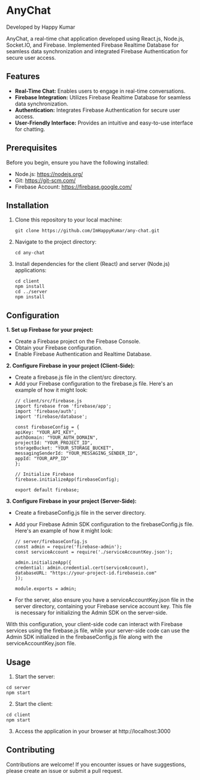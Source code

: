 # AnyChat

Developed by Happy Kumar

AnyChat, a real-time chat application developed using React.js, Node.js, Socket.IO, and Firebase. Implemented Firebase Realtime Database for seamless data synchronization and integrated Firebase Authentication for secure user access.

## Features
- **Real-Time Chat:** Enables users to engage in real-time conversations.
- **Firebase Integration:** Utilizes Firebase Realtime Database for seamless data synchronization.
- **Authentication:** Integrates Firebase Authentication for secure user access.
- **User-Friendly Interface:** Provides an intuitive and easy-to-use interface for chatting.

## Prerequisites
Before you begin, ensure you have the following installed:
- Node.js: https://nodejs.org/
- Git: https://git-scm.com/
- Firebase Account: https://firebase.google.com/

## Installation
1. Clone this repository to your local machine:
    ```
    git clone https://github.com/ImHappyKumar/any-chat.git
    ```
2. Navigate to the project directory:
    ```
    cd any-chat
    ```
3. Install dependencies for the client (React) and server (Node.js) applications:
    ```
    cd client
    npm install
    cd ../server
    npm install
    ```

## Configuration
**1. Set up Firebase for your project:**
- Create a Firebase project on the Firebase Console.
- Obtain your Firebase configuration.
- Enable Firebase Authentication and Realtime Database.

**2. Configure Firebase in your project (Client-Side):**
- Create a firebase.js file in the client/src directory.
- Add your Firebase configuration to the firebase.js file. Here's an example of how it might look:
  ```
  // client/src/firebase.js
  import firebase from 'firebase/app';
  import 'firebase/auth';
  import 'firebase/database';

  const firebaseConfig = {
  apiKey: "YOUR_API_KEY",
  authDomain: "YOUR_AUTH_DOMAIN",
  projectId: "YOUR_PROJECT_ID",
  storageBucket: "YOUR_STORAGE_BUCKET",
  messagingSenderId: "YOUR_MESSAGING_SENDER_ID",
  appId: "YOUR_APP_ID"
  };

  // Initialize Firebase
  firebase.initializeApp(firebaseConfig);

  export default firebase;
  ```

**3. Configure Firebase in your project (Server-Side):**
- Create a firebaseConfig.js file in the server directory.
- Add your Firebase Admin SDK configuration to the firebaseConfig.js file. Here's an example of how it might look:
  ```
  // server/firebaseConfig.js
  const admin = require('firebase-admin');
  const serviceAccount = require('./serviceAccountKey.json');

  admin.initializeApp({
  credential: admin.credential.cert(serviceAccount),
  databaseURL: "https://your-project-id.firebaseio.com"
  });

  module.exports = admin;
  ```

- For the server, also ensure you have a serviceAccountKey.json file in the server directory, containing your Firebase service account key. This file is necessary for initializing the Admin SDK on the server-side.

With this configuration, your client-side code can interact with Firebase services using the firebase.js file, while your server-side code can use the Admin SDK initialized in the firebaseConfig.js file along with the serviceAccountKey.json file.

## Usage
1. Start the server:
```
cd server
npm start
```

2. Start the client:
```
cd client
npm start
```

3. Access the application in your browser at http://localhost:3000

## Contributing
Contributions are welcome! If you encounter issues or have suggestions, please create an issue or submit a pull request.


